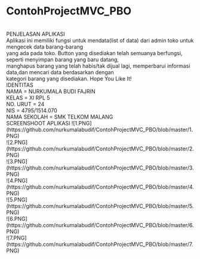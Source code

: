 # ContohProjectMVC_PBO
<br>
PENJELASAN APLIKASI
<br>
Aplikasi ini memiliki fungsi untuk mendata(list of data) dari admin toko untuk mengecek data barang-barang
<br>
yang ada pada toko. Button yang disediakan telah semuanya berfungsi, seperti menyimpan barang yang baru datang,
<br>
manghapus barang yang telah habis/tak dijual lagi, memperbarui informasi data,dan mencari data berdasarkan dengan 
<br>
kategori barang yang disediakan. Hope You Like It!
<br>
IDENTITAS
<br>NAMA = NURKUMALA BUDI FAJRIN
<br>KELAS = XI RPL 5
<br>NO. URUT = 24
<br>NIS = 4795/1514.070
<br>NAMA SEKOLAH = SMK TELKOM MALANG
<br>
SCREENSHOOT APLIKASI
![1.PNG](https://github.com/nurkumalabudif/ContohProjectMVC_PBO/blob/master/1.PNG)
<br>
![2.PNG](https://github.com/nurkumalabudif/ContohProjectMVC_PBO/blob/master/2.PNG)
<br>
![3.PNG](https://github.com/nurkumalabudif/ContohProjectMVC_PBO/blob/master/3.PNG)
<br>
![4.PNG](https://github.com/nurkumalabudif/ContohProjectMVC_PBO/blob/master/4.PNG)
<br>
![5.PNG](https://github.com/nurkumalabudif/ContohProjectMVC_PBO/blob/master/5.PNG)
<br>
![6.PNG](https://github.com/nurkumalabudif/ContohProjectMVC_PBO/blob/master/6.PNG)
<br>
![7.PNG](https://github.com/nurkumalabudif/ContohProjectMVC_PBO/blob/master/7.PNG)
